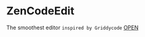 # ZenCodeEdit
The smoothest editor
`inspired by Griddycode` [OPEN](https://github.com/face-hh/griddycode)